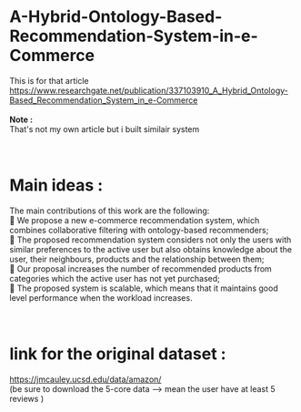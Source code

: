 # A-Hybrid-Ontology-Based-Recommendation-System-in-e-Commerce

This is for that article<br> https://www.researchgate.net/publication/337103910_A_Hybrid_Ontology-Based_Recommendation_System_in_e-Commerce <br><br>
<b>Note :</b><br>
That's not my own article but i built similair system <br><br><br>

# Main ideas :

The main contributions of this work are the following:<br>
 We propose a new e-commerce recommendation system, which combines collaborative filtering
with ontology-based recommenders;<br>
 The proposed recommendation system considers not only the users with similar preferences to
the active user but also obtains knowledge about the user, their neighbours, products and the
relationship between them;<br>
 Our proposal increases the number of recommended products from categories which the active
user has not yet purchased;<br>
 The proposed system is scalable, which means that it maintains good level performance when the
workload increases.<br><br><br>

# link for the original dataset : 
https://jmcauley.ucsd.edu/data/amazon/<br>
(be sure to download the 5-core data --> mean the user have at least 5 reviews )<br>
